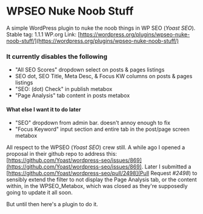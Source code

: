 WPSEO Nuke Noob Stuff
=====================

A simple WordPress plugin to nuke the noob things in WP SEO (*Yoast SEO*).
Stable tag: 1.1.1
WP.org Link: [https://wordpress.org/plugins/wpseo-nuke-noob-stuff/](https://wordpress.org/plugins/wpseo-nuke-noob-stuff/)

### It currently disables the following
* "All SEO Scores" dropdown select on posts & pages listings
* SEO dot, SEO Title, Meta Desc, & Focus KW columns on posts & pages listings
* "SEO: (dot) Check" in publish metabox
* "Page Analysis" tab content in posts metabox

#### What else I want it to do later
* "SEO" dropdown from admin bar. doesn't annoy enough to fix
* "Focus Keyword" input section and entire tab in the post/page screen metabox

All respect to the WPSEO (*Yoast SEO*) crew still. A while ago I opened a proposal in their github repo to address this: [https://github.com/Yoast/wordpress-seo/issues/869](https://github.com/Yoast/wordpress-seo/issues/869). Later I submitted a [https://github.com/Yoast/wordpress-seo/pull/2498](Pull Request *#2498*) to sensibly extend the filter to not display the Page Analysis tab, or the content within, in the WPSEO_Metabox, which was closed as they're supposedly going to update it all soon.

But until then here's a plugin to do it.
